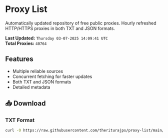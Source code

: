 # Proxy List

Automatically updated repository of free public proxies. Hourly refreshed HTTP/HTTPS proxies in both TXT and JSON formats.

**Last Updated:** `Thursday 03-07-2025 14:09:41 UTC`  
**Total Proxies:** `40764`

## Features
- Multiple reliable sources
- Concurrent fetching for faster updates
- Both TXT and JSON formats
- Detailed metadata

## 📥 Download

### TXT Format
```bash
curl -O https://raw.githubusercontent.com/theriturajps/proxy-list/main/proxies.txt